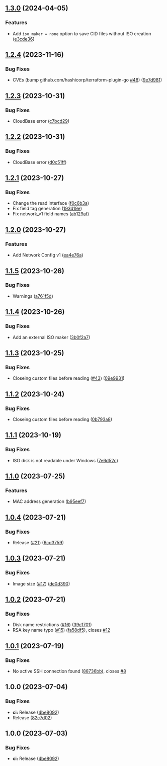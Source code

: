 ## [1.3.0](https://github.com/vaerh/terraform-provider-cloudinit-drive/compare/v1.2.4...v1.3.0) (2024-04-05)


### Features

* Add `iso_maker = none` option to save CID files without ISO creation ([e3cde36](https://github.com/vaerh/terraform-provider-cloudinit-drive/commit/e3cde36b070cc175d94bdde505014f88d9ed70c3))

## [1.2.4](https://github.com/vaerh/terraform-provider-cloudinit-drive/compare/v1.2.3...v1.2.4) (2023-11-16)


### Bug Fixes

* CVEs (bump github.com/hashicorp/terraform-plugin-go [#48](https://github.com/vaerh/terraform-provider-cloudinit-drive/issues/48)) ([9e7d981](https://github.com/vaerh/terraform-provider-cloudinit-drive/commit/9e7d981c50a7682b3954a4c535c5cd022b6ab410))

## [1.2.3](https://github.com/vaerh/terraform-provider-cloudinit-drive/compare/v1.2.2...v1.2.3) (2023-10-31)


### Bug Fixes

* CloudBase error ([c7bcd29](https://github.com/vaerh/terraform-provider-cloudinit-drive/commit/c7bcd29fb43f7d6d437a68094763d4a75395357c))

## [1.2.2](https://github.com/vaerh/terraform-provider-cloudinit-drive/compare/v1.2.1...v1.2.2) (2023-10-31)


### Bug Fixes

* CloudBase error ([d0c51ff](https://github.com/vaerh/terraform-provider-cloudinit-drive/commit/d0c51ffae842e2eb2638f4f0ef7f3a0a86678197))

## [1.2.1](https://github.com/vaerh/terraform-provider-cloudinit-drive/compare/v1.2.0...v1.2.1) (2023-10-27)


### Bug Fixes

* Change the read interface ([f0c6b3a](https://github.com/vaerh/terraform-provider-cloudinit-drive/commit/f0c6b3aaf185cd9aa6466c4005c702cbf6e3a0d0))
* Fix field tag generation ([193d19e](https://github.com/vaerh/terraform-provider-cloudinit-drive/commit/193d19ee379c2290897b1c2d44b5a4f52309b973))
* Fix network_v1 field names ([ab129af](https://github.com/vaerh/terraform-provider-cloudinit-drive/commit/ab129af512f5310e119b7f0e69f2f37dc85e9597))

## [1.2.0](https://github.com/vaerh/terraform-provider-cloudinit-drive/compare/v1.1.5...v1.2.0) (2023-10-27)


### Features

* Add Network Config v1 ([ea4e76a](https://github.com/vaerh/terraform-provider-cloudinit-drive/commit/ea4e76a0555d52f3df82ed420e5b8387fdc77766))

## [1.1.5](https://github.com/vaerh/terraform-provider-cloudinit-drive/compare/v1.1.4...v1.1.5) (2023-10-26)


### Bug Fixes

* Warnings ([a761f5d](https://github.com/vaerh/terraform-provider-cloudinit-drive/commit/a761f5db99f31719c164a3dc74dcf04e2b4868d9))

## [1.1.4](https://github.com/vaerh/terraform-provider-cloudinit-drive/compare/v1.1.3...v1.1.4) (2023-10-26)


### Bug Fixes

* Add an external ISO maker ([3b0f2a7](https://github.com/vaerh/terraform-provider-cloudinit-drive/commit/3b0f2a796b8505ec12b4ea1a582b7a740e7ad452))

## [1.1.3](https://github.com/vaerh/terraform-provider-cloudinit-drive/compare/v1.1.2...v1.1.3) (2023-10-25)


### Bug Fixes

* Closeing custom files before reading ([#43](https://github.com/vaerh/terraform-provider-cloudinit-drive/issues/43)) ([09e9931](https://github.com/vaerh/terraform-provider-cloudinit-drive/commit/09e99315510438996baa3006649a474dce4e98aa))

## [1.1.2](https://github.com/vaerh/terraform-provider-cloudinit-drive/compare/v1.1.1...v1.1.2) (2023-10-24)


### Bug Fixes

* Closeing custom files before reading ([0b793a8](https://github.com/vaerh/terraform-provider-cloudinit-drive/commit/0b793a81c98c5ce4c2043194d96ff868759e0945))

## [1.1.1](https://github.com/vaerh/terraform-provider-cloudinit-drive/compare/v1.1.0...v1.1.1) (2023-10-19)


### Bug Fixes

* ISO disk is not readable under Windows ([7e6d52c](https://github.com/vaerh/terraform-provider-cloudinit-drive/commit/7e6d52c2ecdf6c5542aca6a095b99ab788ad3742))

## [1.1.0](https://github.com/vaerh/terraform-provider-cloudinit-drive/compare/v1.0.4...v1.1.0) (2023-07-25)


### Features

* MAC address generation ([b95eef7](https://github.com/vaerh/terraform-provider-cloudinit-drive/commit/b95eef75dfb195ac3ce8fd0207a1478372f352ff))

## [1.0.4](https://github.com/vaerh/terraform-provider-cloudinit-drive/compare/v1.0.3...v1.0.4) (2023-07-21)


### Bug Fixes

* Release ([#21](https://github.com/vaerh/terraform-provider-cloudinit-drive/issues/21)) ([6cd3759](https://github.com/vaerh/terraform-provider-cloudinit-drive/commit/6cd375945bc414e6bb45c75e2d5703970de79299))

## [1.0.3](https://github.com/vaerh/terraform-provider-cloudinit-drive/compare/v1.0.2...v1.0.3) (2023-07-21)


### Bug Fixes

* Image size ([#17](https://github.com/vaerh/terraform-provider-cloudinit-drive/issues/17)) ([de0d390](https://github.com/vaerh/terraform-provider-cloudinit-drive/commit/de0d39045d47f775c2fee0948606afe6417495b2))

## [1.0.2](https://github.com/vaerh/terraform-provider-cloudinit-drive/compare/v1.0.1...v1.0.2) (2023-07-21)


### Bug Fixes

* Disk name restrictions ([#16](https://github.com/vaerh/terraform-provider-cloudinit-drive/issues/16)) ([39c1701](https://github.com/vaerh/terraform-provider-cloudinit-drive/commit/39c17010642366b3889061518778ec216b908744))
* RSA key name typo ([#15](https://github.com/vaerh/terraform-provider-cloudinit-drive/issues/15)) ([fa58df5](https://github.com/vaerh/terraform-provider-cloudinit-drive/commit/fa58df553a82eed89507c880c9f707f314f80554)), closes [#12](https://github.com/vaerh/terraform-provider-cloudinit-drive/issues/12)

## [1.0.1](https://github.com/vaerh/terraform-provider-cloudinit-drive/compare/v1.0.0...v1.0.1) (2023-07-19)


### Bug Fixes

* No active SSH connection found ([88736bb](https://github.com/vaerh/terraform-provider-cloudinit-drive/commit/88736bb4026e3f444d73e4b2721a4929369c34c7)), closes [#8](https://github.com/vaerh/terraform-provider-cloudinit-drive/issues/8)

## 1.0.0 (2023-07-04)


### Bug Fixes

* **ci:** Release ([4be8092](https://github.com/vaerh/terraform-provider-cloudinit-drive/commit/4be8092eb140373d6555e47b826df91b8268d4bc))
* Release ([82c7d02](https://github.com/vaerh/terraform-provider-cloudinit-drive/commit/82c7d02684d1b8b6df897755da903b6d03bbae7c))

## 1.0.0 (2023-07-03)


### Bug Fixes

* **ci:** Release ([4be8092](https://github.com/vaerh/terraform-provider-cloudinit-drive/commit/4be8092eb140373d6555e47b826df91b8268d4bc))
